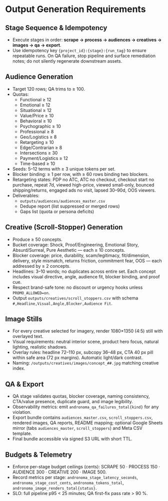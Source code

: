 # Output Generation Requirements

## Stage Sequence & Idempotency
- Execute stages in order: **scrape → process → audiences → creatives → images → qa → export**.
- Use idempotency key `{project_id}:{stage}:{run_tag}` to ensure repeatable runs. On QA failure, stop pipeline and surface remediation notes; do not silently regenerate downstream assets.

## Audience Generation
- Target 120 rows; QA trims to ≥ 100.
- Quotas:
  - Functional ≥ 12
  - Emotional ≥ 12
  - Situational ≥ 12
  - Value/Price ≥ 10
  - Behavioral ≥ 10
  - Psychographic ≥ 10
  - Professional ≥ 8
  - Geo/Logistics ≥ 8
  - Retargeting ≥ 10
  - Edge/Contrarian ≥ 8
  - Intersections ≥ 30
  - Payment/Logistics ≥ 12
  - Time-based ≥ 10
- Seeds: 5–12 terms with ≥ 3 unique tokens per set.
- Blocker binding: ≥ 1 per row, with ≥ 60 rows binding two blockers.
- Retargeting states: PDP no ATC, ATC no checkout, checkout start no purchase, repeat 7d, viewed high-price, viewed small-only, bounced shipping/returns, engaged ads no visit, lapsed 30–90d, OOS viewers.
- Deliverables:
  - `outputs/audiences/audiences_master.csv`
  - Dedupe report (list suppressed or merged rows)
  - Gaps list (quota or persona deficits)

## Creative (Scroll-Stopper) Generation
- Produce ≥ 50 concepts.
- Bucket coverage: Shock, Proof/Engineering, Emotional Story, Absurd/Surreal, Pure Aesthetic — each ≥ 10 concepts.
- Blocker coverage: price, durability, scam/legitimacy, fit/dimension, delivery, style mismatch, returns friction, commitment fear, OOS — each addressed by ≥ 2 concepts.
- Headlines: 3–10 words; no duplicates across entire set. Each concept includes visual directive, angle, audience fit, blocker binding, and proof cue.
- Respect brand-safe tone: no discount or urgency hooks unless `PROMO_ALLOWED=on`.
- Output `outputs/creatives/scroll_stoppers.csv` with schema `#,Headline,Visual,Angle,Blocker,Audience Fit`.

## Image Stills
- For every creative selected for imagery, render 1080×1350 (4:5) still with overlayed text.
- Visual requirements: neutral interior scene, product hero focus, natural lighting, realistic shadows.
- Overlay rules: headline 72–110 px, subcopy 36–48 px, CTA 40 px pill within safe area (72 px margins). Automatic light/dark contrast.
- Naming: `/outputs/creatives/images/concept_##.jpg` matching creative index.

## QA & Export
- QA stage validates quotas, blocker coverage, naming consistency, CTA/value presence, duplicate guard, and image legibility.
- Observability metrics: emit `andronoma_qa_failures_total{kind}` for any violation.
- Export bundle contains `audiences_master.csv`, `scroll_stoppers.csv`, rendered images, QA reports, README mapping; optional Google Sheets mirror (tabs `audiences_master`, `scroll_stoppers`) and Meta CSV template.
- Final bundle accessible via signed S3 URL with short TTL.

## Budgets & Telemetry
- Enforce per-stage budget ceilings (cents): SCRAPE 50 · PROCESS 150 · AUDIENCE 300 · CREATIVE 200 · IMAGE 500.
- Record metrics per stage: `andronoma_stage_latency_seconds`, `andronoma_stage_cost_cents`, `andronoma_tokens_total`, `andronoma_image_renders_total{status}`.
- SLO: full pipeline p95 < 25 minutes; QA first-fix pass rate > 90 %.
